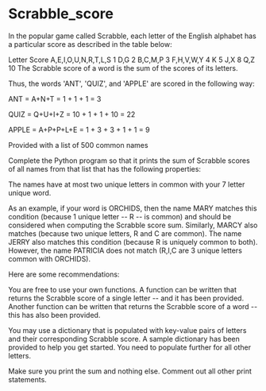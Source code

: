 # Scrabble_score
In the popular game called Scrabble, each letter of the English alphabet has a particular score as described in the table below:

Letter	Score
A,E,I,O,U,N,R,T,L,S	1
D,G	2
B,C,M,P	3
F,H,V,W,Y	4
K	5
J,X	8
Q,Z	10
The Scrabble score of a word is the sum of the scores of its letters.

Thus, the words 'ANT', 'QUIZ', and 'APPLE' are scored in the following way:

ANT = A+N+T = 1 + 1 + 1 = 3

QUIZ = Q+U+I+Z = 10 + 1 + 1 + 10 = 22

APPLE = A+P+P+L+E = 1 + 3 + 3 + 1 + 1 = 9

Provided with a list of 500 common names

Complete the Python program so that it prints the sum of Scrabble scores of all names from that list that has the following properties:

The names have at most two unique letters in common with your 7 letter unique word.

As an example, if your word is ORCHIDS, then the name MARY matches this condition (because 1 unique letter -- R -- is common) and should be considered when computing the Scrabble score sum. Similarly, MARCY also matches (because two unique letters, R and C are common). The name JERRY also matches this condition (because R is uniquely common to both). However, the name PATRICIA does not match (R,I,C are 3 unique letters common with ORCHIDS).

Here are some recommendations:

You are free to use your own functions. A function can be written that returns the Scrabble score of a single letter -- and it has been provided. Another function can be written that returns the Scrabble score of a word -- this has also been provided.

You may use a dictionary that is populated with key-value pairs of letters and their corresponding Scrabble score. A sample dictionary has been provided to help you get started. You need to populate further for all other letters.

Make sure you print the sum and nothing else. Comment out all other print statements.
